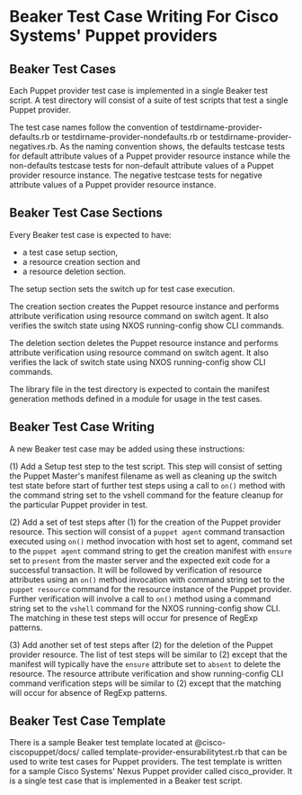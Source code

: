 # Beaker Test Case Writing For Cisco Systems' Puppet providers #


## Beaker Test Cases ##

Each Puppet provider test case is implemented in a single Beaker test script. A test directory will consist of a suite of test scripts that test a single Puppet provider. 

The test case names follow the convention of testdirname-provider-defaults.rb or testdirname-provider-nondefaults.rb or testdirname-provider-negatives.rb. As the naming convention shows, the defaults testcase tests for default attribute values of a Puppet provider resource instance while the non-defaults testcase tests for non-default attribute values of a Puppet provider resource instance. The negative testcase tests for negative attribute values of a Puppet provider resource instance. 

## Beaker Test Case Sections ##

Every Beaker test case is expected to have:

- a test case setup section, 
- a resource creation section and  
- a resource deletion section. 

The setup section sets the switch up for test case execution. 

The creation section creates the Puppet resource instance and performs attribute verification using resource command on switch agent. It also verifies the switch state using NXOS running-config show CLI commands.

The deletion section deletes the Puppet resource instance and performs attribute verification using resource command on switch agent. It also verifies the lack of switch state using NXOS running-config show CLI commands. 

The library file in the test directory is expected to contain the manifest generation methods defined in a module for usage in the test cases.

## Beaker Test Case Writing ##

A new Beaker test case may be added using these instructions:

(1) Add a Setup test step to the test script. This step will consist of setting the Puppet Master's manifest filename as well as cleaning up the switch test state before start of further test steps using a call to `on()` method with the command string set to the vshell command for the feature cleanup for the particular Puppet provider in test.

(2) Add a set of test steps after (1) for the creation of the Puppet provider resource. This section will consist of a `puppet agent` command transaction executed using `on()` method invocation with host set to agent, command set to the `puppet agent` command string to get the creation manifest with `ensure` set to `present` from the master server and the expected exit code for a successful transaction. It will be followed by verification of resource attributes using an `on()` method invocation with command string set to the `puppet resource` command for the resource instance of the Puppet provider. Further verification will involve a call to `on()` method using a command string set to the `vshell` command for the NXOS running-config show CLI. The matching in these test steps will occur for presence of RegExp patterns.

(3) Add another set of test steps after (2) for the deletion of the Puppet provider resource. The list of test steps will be similar to (2) except that the manifest will typically have the `ensure` attribute set to `absent` to delete the resource. The resource attribute verification and show running-config CLI command verification steps will be similar to (2) except that the matching will occur for absence of RegExp patterns.

## Beaker Test Case Template ##

There is a sample Beaker test template located at @cisco-ciscopuppet/docs/ called template-provider-ensurabilitytest.rb that can be used to write test cases for Puppet providers. The test template is written for a sample Cisco Systems' Nexus Puppet provider called cisco_provider. It is a single test case that is implemented in a Beaker test script. 

 